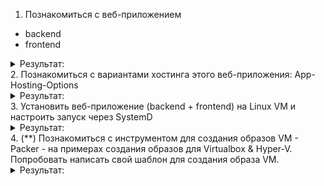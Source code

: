1. Познакомиться с веб-приложением
- backend
- frontend
<details><summary>Результат:</summary>

</details>
2. Познакомиться с вариантами хостинга этого веб-приложения:
App-Hosting-Options
<details><summary>Результат:</summary>

</details>
3. Установить веб-приложение (backend + frontend) на Linux VM и настроить запуск через SystemD
<details><summary>Результат:</summary>
Скачиваю бэк и фронт:
  
```
git clone https://github.com/bezkoder/django-rest-api.git
git clone https://github.com/bezkoder/react-crud-web-api.git
```
Пробежался по зависимостям и установил недостающее:
```
sudo apt-get install dnsutils systemd systemd-cron curl nginx -y
sudo apt-get update
sudo apt-get upgrade -y
sudo apt install python3-pip
sudo apt install npm -y
sudo curl -fsSL https://deb.nodesource.com/setup_18.x | sudo bash -
sudo apt install nodejs -y
pip install Django==3.2.10 django-cors-headers djangorestframework
```
Выделяю отдельную папку для проекта и копирую все в нее:
```
sudo mkdir -p /app/backend /app/frontend
sudo cp -r django-rest-api/. /app/backend
sudo cp -r react-crud-web-api/. /app/frontend
```
Создаю пользователя для работы приложения и даю ему права:
```
sudo adduser backend
sudo chown backend:backend /app/backend/DjangoRestApi/db.sqlite3 /app/backend/DjangoRestApi/
```
Создаю скрипт запуска бэка исходя из описания в git:

![image](https://github.com/user-attachments/assets/d0ea9335-aea4-43f8-b188-7e54963c834e)

```
sudo nano /etc/systemd/system/backend.service
```
![image](https://github.com/user-attachments/assets/2bf2442c-005e-4374-a3af-1b89f0ecda75)

Запускаю бэк:

![image](https://github.com/user-attachments/assets/ffe2a45d-d3fc-49dd-9fc5-a643da33a023)

![image](https://github.com/user-attachments/assets/9ece056d-3c34-4903-9fc9-4259c66cb0ad)

</details>
4. (**) Познакомиться с инструментом для создания образов VM - Packer - на примерах создания образов для Virtualbox & Hyper-V. Попробовать написать свой шаблон для создания образа VM.
<details><summary>Результат:</summary>

</details>
